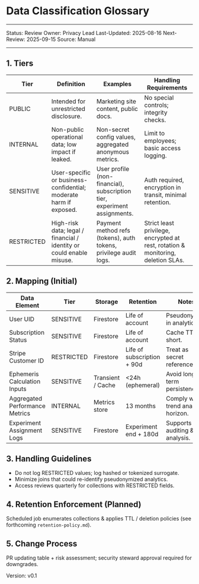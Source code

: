 # Data Classification Glossary

---

Status: Review Owner: Privacy Lead Last-Updated: 2025-08-16 Next-Review: 2025-09-15 Source: Manual

---

## 1. Tiers

| Tier       | Definition                                                           | Examples                                                                 | Handling Requirements                                                            |
| ---------- | -------------------------------------------------------------------- | ------------------------------------------------------------------------ | -------------------------------------------------------------------------------- |
| PUBLIC     | Intended for unrestricted disclosure.                                | Marketing site content, public docs.                                     | No special controls; integrity checks.                                           |
| INTERNAL   | Non-public operational data; low impact if leaked.                   | Non-secret config values, aggregated anonymous metrics.                  | Limit to employees; basic access logging.                                        |
| SENSITIVE  | User-specific or business-confidential; moderate harm if exposed.    | User profile (non-financial), subscription tier, experiment assignments. | Auth required, encryption in transit, minimal retention.                         |
| RESTRICTED | High-risk data; legal / financial / identity or could enable misuse. | Payment method refs (tokens), auth tokens, privilege audit logs.         | Strict least privilege, encrypted at rest, rotation & monitoring, deletion SLAs. |

## 2. Mapping (Initial)

| Data Element                   | Tier       | Storage           | Retention                  | Notes                               |
| ------------------------------ | ---------- | ----------------- | -------------------------- | ----------------------------------- |
| User UID                       | SENSITIVE  | Firestore         | Life of account            | Pseudonymize in analytics.          |
| Subscription Status            | SENSITIVE  | Firestore         | Life of account            | Cache TTL short.                    |
| Stripe Customer ID             | RESTRICTED | Firestore         | Life of subscription + 90d | Treat as secret reference.          |
| Ephemeris Calculation Inputs   | SENSITIVE  | Transient / Cache | <24h (ephemeral)           | Avoid long-term persistence.        |
| Aggregated Performance Metrics | INTERNAL   | Metrics store     | 13 months                  | Comply with trend analysis horizon. |
| Experiment Assignment Logs     | SENSITIVE  | Firestore         | Experiment end + 180d      | Supports auditing & analysis.       |

## 3. Handling Guidelines

- Do not log RESTRICTED values; log hashed or tokenized surrogate.
- Minimize joins that could re-identify pseudonymized analytics.
- Access reviews quarterly for collections with RESTRICTED fields.

## 4. Retention Enforcement (Planned)

Scheduled job enumerates collections & applies TTL / deletion policies (see forthcoming
`retention-policy.md`).

## 5. Change Process

PR updating table + risk assessment; security steward approval required for downgrades.

Version: v0.1
